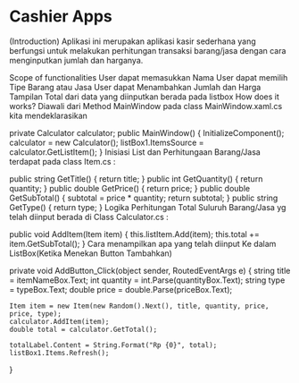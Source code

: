 # Cashier Apps
(Introduction) Aplikasi ini merupakan aplikasi kasir sederhana yang berfungsi untuk melakukan perhitungan transaksi barang/jasa dengan cara menginputkan jumlah dan harganya.

Scope of functionalities
User dapat memasukkan Nama
User dapat memilih Tipe Barang atau Jasa
User dapat Menambahkan Jumlah dan Harga
Tampilan Total dari data yang diinputkan berada pada listbox
How does it works?
Diawali dari Method MainWindow pada class MainWindow.xaml.cs kita mendeklarasikan

private Calculator calculator;
    public MainWindow()
    {
        InitializeComponent();
        calculator = new Calculator();
        listBox1.ItemsSource = calculator.GetListItem();
    }
Inisiasi List dan Perhitungaan Barang/Jasa terdapat pada class Item.cs :

public string GetTitle()
{
    return title;
}
public int GetQuantity()
{
    return quantity;
}
public double GetPrice()
{
    return price;
}
public double GetSubTotal()
{
    subtotal = price * quantity;
    return subtotal;
}
public string GetType()
{
    return type;
}
Logika Perhitungan Total Suluruh Barang/Jasa yg telah diinput berada di Class Calculator.cs :

public void AddItem(Item item)
    {
        this.listItem.Add(item);
        this.total += item.GetSubTotal();
    }
Cara menampilkan apa yang telah diinput Ke dalam ListBox(Ketika Menekan Button Tambahkan)

private void AddButton_Click(object sender, RoutedEventArgs e)
{
    string title = itemNameBox.Text;
    int quantity = int.Parse(quantityBox.Text);
    string type = typeBox.Text;
    double price = double.Parse(priceBox.Text);
    
    Item item = new Item(new Random().Next(), title, quantity, price, price, type);
    calculator.AddItem(item);
    double total = calculator.GetTotal();
    
    totalLabel.Content = String.Format("Rp {0}", total);
    listBox1.Items.Refresh();
}
